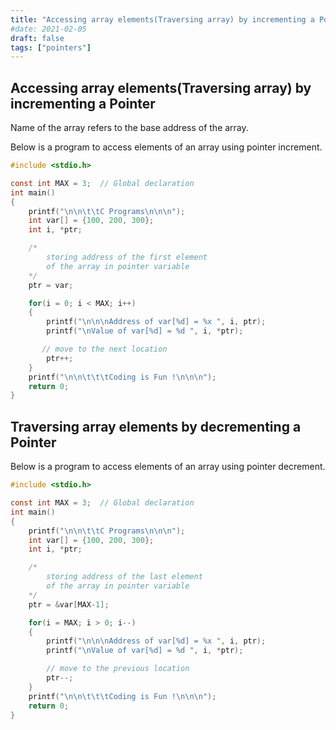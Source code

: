 ```yaml
---
title: "Accessing array elements(Traversing array) by incrementing a Pointer"
#date: 2021-02-05
draft: false
tags: ["pointers"]
---
```


## Accessing array elements(Traversing array) by incrementing a Pointer

Name of the array refers to the base address of the array.

Below is a program to access elements of an array using pointer increment.

```c
#include <stdio.h>

const int MAX = 3;  // Global declaration
int main()
{
	printf("\n\n\t\tC Programs\n\n\n");
	int var[] = {100, 200, 300};
    int i, *ptr;

    /*
        storing address of the first element
        of the array in pointer variable
    */
    ptr = var;

    for(i = 0; i < MAX; i++)
    {
        printf("\n\n\nAddress of var[%d] = %x ", i, ptr);
        printf("\nValue of var[%d] = %d ", i, *ptr);

       // move to the next location
        ptr++;
    }
	printf("\n\n\t\t\tCoding is Fun !\n\n\n");
    return 0;
}
```

## Traversing array elements by decrementing a Pointer

Below is a program to access elements of an array using pointer decrement.

```c
#include <stdio.h>

const int MAX = 3;  // Global declaration
int main()
{
	printf("\n\n\t\tC Programs\n\n\n");
	int var[] = {100, 200, 300};
    int i, *ptr;

    /*
        storing address of the last element
        of the array in pointer variable
    */
    ptr = &var[MAX-1];

	for(i = MAX; i > 0; i--)
    {
    	printf("\n\n\nAddress of var[%d] = %x ", i, ptr);
        printf("\nValue of var[%d] = %d ", i, *ptr);

		// move to the previous location
        ptr--;
	}
	printf("\n\n\t\t\tCoding is Fun !\n\n\n");
    return 0;
}
```
